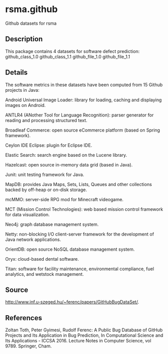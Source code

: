 # rsma.github

Github datasets for rsma

## Description

This package contains 4 datasets for software defect prediction: 
github_class_1.0 
github_class_1.1 
github_file_1.0 
github_file_1.1 

## Details

The software metrics in these datasets have been computed from 15 Github projects in Java:

Android Universal Image Loader: library for loading, caching and displaying images on Android.

ANTLR4 (ANother Tool for Language Recognition): parser generator for reading and processing structured text.

Broadleaf Commerce: open source eCommerce platform (based on Spring framework).

Ceylon IDE Eclipse: plugin for Eclipse IDE.

Elastic Search: search engine based on the Lucene library.

Hazelcast: open source in-memory data grid (based in Java).

Junit: unit testing framework for Java.

MapDB: provides Java Maps, Sets, Lists, Queues and other collections backed by off-heap or on-disk storage.

mcMMO: server-side RPG mod for Minecraft videogame.

MCT (Mission Control Technologies): web based mission control framework for data visualization.

Neo4j: graph database management system.

Netty: non-blocking I/O client-server framework for the development of Java network applications.

OrientDB: open source NoSQL database management system.

Oryx: cloud-based dental software.

Titan: software for facility maintenance, environmental compliance, fuel analytics, and wetstock management.

## Source

http://www.inf.u-szeged.hu/~ferenc/papers/GitHubBugDataSet/.

## References

Zoltan Toth, Peter Gyimesi, Rudolf Ferenc: A Public Bug Database of GitHub Projects and Its Application in Bug Prediction, In Computational Science and Its Applications - ICCSA 2016. Lecture Notes in Computer Science, vol 9789. Springer, Cham.
